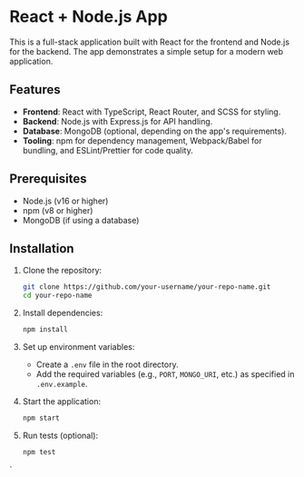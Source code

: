 # React + Node.js App

This is a full-stack application built with React for the frontend and Node.js for the backend. The app demonstrates a simple setup for a modern web application.

## Features

- **Frontend**: React with TypeScript, React Router, and SCSS for styling.
- **Backend**: Node.js with Express.js for API handling.
- **Database**: MongoDB (optional, depending on the app's requirements).
- **Tooling**: npm for dependency management, Webpack/Babel for bundling, and ESLint/Prettier for code quality.

## Prerequisites

- Node.js (v16 or higher)
- npm (v8 or higher)
- MongoDB (if using a database)

## Installation

1. Clone the repository:
   ```bash
   git clone https://github.com/your-username/your-repo-name.git
   cd your-repo-name
   ```

2. Install dependencies:
   ```bash
   npm install
   ```

3. Set up environment variables:
   - Create a `.env` file in the root directory.
   - Add the required variables (e.g., `PORT`, `MONGO_URI`, etc.) as specified in `.env.example`.

4. Start the application:
   ```bash
   npm start
   ```

5. Run tests (optional):
   ```bash
   npm test
   ```
`